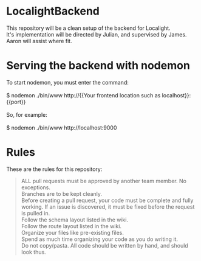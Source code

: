 # LocalightBackend<br />
This repository will be a clean setup of the backend for Localight.<br />
It's implementation will be directed by Julian, and supervised by James. Aaron will assist where fit.<br />

# Serving the backend with nodemon<br />
To start nodemon, you must enter the command: <br /><br />
$ nodemon ./bin/www http://{{Your frontend location such as localhost}}:{{port}}<br /><br />
So, for example:<br /><br />
$ nodemon ./bin/www http://localhost:9000<br />

# Rules<br />
These are the rules for this repository:<br />
> ALL pull requests must be approved by another team member. No exceptions.<br />
> Branches are to be kept cleanly.<br />
> Before creating a pull request, your code must be complete and fully working. If an issue is discovered, it must be fixed before the request is pulled in.<br />
> Follow the schema layout listed in the wiki.<br />
> Follow the route layout listed in the wiki.<br />
> Organize your files like pre-existing files.<br />
> Spend as much time organizing your code as you do writing it.<br />
> Do not copy/pasta. All code should be written by hand, and should look thus.<br />
